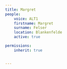 ```yaml
---
title: Margret
people:
    voice: ALT1
    firstname: Margret
    surname: Felser
    location: Blankenfelde
    active: true

permissions:
    inherit: true


---
```

